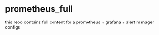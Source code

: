 # prometheus_full

this repo contains full content for a prometheus + grafana + alert manager configs 
